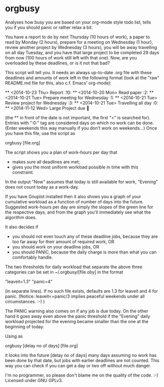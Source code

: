orgbusy
=======

Analyses how busy you are based on your org-mode style todo list, tells you if
you should panic or rather relax a bit.

You have a report to do by next Thursday (10 hours of work), a paper to read by
Monday (2 hours), prepare for a meeting on Wednesday (1 hour), review another
project by Wednesday (3 hours), you will be away travelling on all day Tuesday,
and you have that large project to be completed 29 days from now (100 hours of
work still left with that one). Now, are you overloaded by these deadlines, or
is it not that bad? 

This script will tell you. It needs an always up-to-date .org file with these
deadlines and amounts of work left in the following format (look at the "raw"
README.md file for this, also c.f. Emacs' org-mode):

** <2014-10-23 Thu> Report						 :10:
** <2014-10-20 Mon> Read paper						  :2:
** <2014-10-21 Tue> Prepare meeting for Wednesday			  :1:
** <2014-10-21 Tue> Review project for Wednesday			  :3:
** <2014-10-21 Tue> Travelling all day					  :0:
** <2014-11-12 Wed> Large Project due					:100:

(the ** in front of the date is not important, the first "<" is searched for).
Entries with ":0:" tag are considered days on which no work can be done. (Enter
weekends this way manually if you don't work on weekends...) Once you have this
file, use the script as

orgbusy [file.org]

The script shows you a plan of work-hours per day that

- makes sure all deadlines are met;
- gives you the most uniform workload possible in time with this constraint.

In the output "Now" assumes that today is still available for work, "Evening"
does not count today as a work-day.

If you have Gnuplot installed then it also shows you a graph of your cumulative
workload as a function of number of days into the future. Suggested work-hours
per day are simply the slopes of the green line for the respective days, and
from the graph you'll immediately see what the algorithm does.

It also decides if

- you should not even touch any of these deadline jobs, because they are too
  far away for their amount of required work, OR
- you should work on your deadline jobs, OR
- you should PANIC, because the daily charge is more than what you can
  comfortably handle.

The two thresholds for daily workload that separate the above three categories
can be set in ~/.orgbusy/[file.oby] in the format

"leaveit=1.3"
"panic=4"

(in separate lines). If no such file exists, defaults are 1.3 for leaveit and 4
for panic. (Notice: leaveit<=panic/3 implies peaceful weekends under all
circumstances. :-) )

The PANIC warning also comes on if any job is due today. On the other hand it
goes away even above the panic threshold if the "Evening" daily workload
projected for the evening became smaller than the one at the beginning of
today.

Using as

orgbusy [delay no of days] [file.org]

it looks into the future [delay no of days] many days assuming no work has been
done by that date, but jobs with earlier deadlines are not counted. This way
you can check if you can get a day or two off without much danger. 

I'm no programmer, so please don't blame me on the quality of the code. :-)
Licensed under GNU GPLv3.
